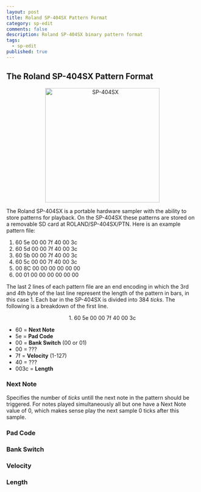 ```yaml
---
layout: post
title: Roland SP-404SX Pattern Format
category: sp-edit
comments: false
description: Roland SP-404SX binary pattern format
tags:
  - sp-edit
published: true
---
```


## The Roland SP-404SX Pattern Format
<center>
<img src="https://i.imgur.com/hr6Cx6I.jpg" alt="SP-404SX" style="width: 300px;"/>
</center>

The Roland SP-404SX is a portable hardware sampler with the ability to store patterns for playback. On the SP-404SX these patterns are stored on a removable SD card at ROLAND/SP-404SX/PTN. Here is an  example pattern file:

1. 60 5e 00 00 7f 40 00 3c
2. 60 5d 00 00 7f 40 00 3c
3. 60 5b 00 00 7f 40 00 3c
4. 60 5c 00 00 7f 40 00 3c
5. 00 8C 00 00 00 00 00 00 
6. 00 01 00 00 00 00 00 00

The last 2 lines of each pattern file are an end encoding in which the 3rd and 4th byte of the last line represent the length of the pattern in bars, in this case 1. Each bar in the SP-404SX is divided into 384 _ticks_. The following is a breakdown of the first line.

<center>
1. 60 5e 00 00 7f 40 00 3c   
</center>


- 60 = **Next Note**
- 5e = **Pad Code**
- 00 = **Bank Switch** (00 or 01)
- 00 = ???
- 7f = **Velocity** (1-127)
- 40 = ???
- 003c = **Length**

### Next Note
Specifies the number of _ticks_ untill the next note in the pattern should be triggered. For notes played simultaneously all but one have a Next Note value of 0, which makes sense play the next sample 0 ticks after this sample.
### Pad Code

### Bank Switch
### Velocity
### Length

   